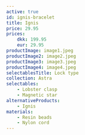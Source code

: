 ```yaml
---
active: true
id: ignis-bracelet
title: Ignis
price: 29.95
prices:
    dkk: 199.95
    eur: 29.95
productImage: image1.jpeg
productImage2: image2.jpeg
productImage3: image3.jpeg
productImage4: image4.jpeg
selectablesTitle: Lock type
collection: Astra
selectables:
    - Lobster clasp
    - Magnetic star
alternativeProducts:
    - Ignis
materials:
    - Resin beads
    - Nylon cord
---
```

